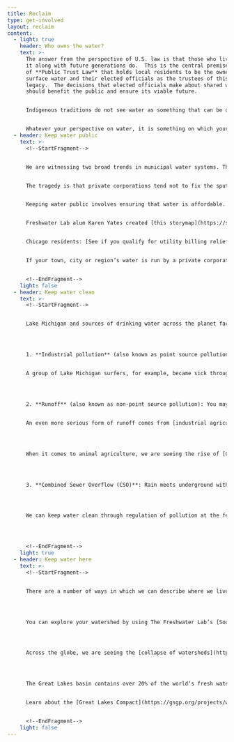 ```yaml
---
title: Reclaim
type: get-involved
layout: reclaim
content:
  - light: true
    header: Who owns the water?
    text: >-
      The answer from the perspective of U.S. law is that those who live around
      it along with future generations do.  This is the central premise
      of **Public Trust Law** that holds local residents to be the owners of
      surface water and their elected officials as the trustees of this valuable
      legacy.  The decisions that elected officials make about shared water
      should benefit the public and ensure its viable future.


      Indigenous traditions do not see water as something that can be owned by the public or by anyone else.  Instead water is a life-giving mother and a relative who sustains you and whose health you treat with great care.  From this perspective, water, fish, trees and other living things are relatives who should not be harmed or commodified.


      Whatever your perspective on water, it is something on which your life depends and your community requires for self-protection and future possibilities.  By reclaiming it, you can assert your right or your relationship with water and engage ways of preserving it and adopting practices of mutual benefit.
  - header: Keep water public
    text: >-
      <!--StartFragment-->


      We are witnessing two broad trends in municipal water systems. The first is disenfranchisement of the public from its drinking water and sewer infrastructure. This occurs through water shutoffs to homes for non-payment; lack of bill affordability; the contamination of drinking water; unpublished and incomplete water quality reports; deregulation of water pollution; and crumbling water infrastructure. The second trend is privatization in which the municipality and the public loses control over their water systems. This occurs through the bottling of water by global corporations and selling it back to residents at inflated prices. It also transpires when corporations take over water and sewer systems. Most municipalities privatize because federal funding has been slashed by 74% since 1977 and because they do not claim ownership of the revenue streams from public water.


      The tragedy is that private corporations tend not to fix the sputtering systems.  They often run them into the ground leaving residents with higher bills, less public accountability and lead pipe crises (often from transitions to ‘cheaper’ sources of water, [as happened in University Park, Illinois in 2019](https://www.chicagotribune.com/suburbs/daily-southtown/ct-sta-university-park-water-quality-response-st-0929-20200928-vmntvcqmtnbrxgxurdq5bdcwgu-story.html)). Worst of all, the municipality loses significant revenue as the corporations reap record profits. For example, as the State of Illinois faces massive budget shortfalls, the private corporation (Illinois) American Water has achieved an all-time high of profit shares.  This is, in part, due to laws that enable water corporations to increase their profits by acquiring new water and wastewater systems. Listen to [The Water Chronicles](https://feeds.buzzsprout.com/1041286.rss) podcast for a deep dive into water privatization in Illinois.


      Keeping water public involves ensuring that water is affordable. Advocate for a water affordability plan in your city or town. [We the People Detroit](https://detroitmi.gov/Portals/0/docs/DWSD/BRPA%20Presentation.pdf), [US Water Alliance](http://uswateralliance.org/wec), [Food and Water Watch](https://www.foodandwaterwatch.org/campaign/public-water-all) can all help in understanding and creating a water affordability plan.


      Freshwater Lab alum Karen Yates created [this storymap](https://storymaps.arcgis.com/stories/991376fea3994bcf984eb3ba6991c740) to understand The Water For All Ordinance in Chicago.


      Chicago residents: [See if you qualify for utility billing relief](https://chicago.docugateway.com/main/guest/billing_relief/).


      If your town, city or region’s water is run by a private corporation, then you can join the push to [remunicipalize water systems](https://www.youtube.com/watch?v=BlSM1TPm_k8), which means bringing  them back under public control. This has been [done successfully](http://www.remunicipalisation.org/front/page/home) in cities around the world, consistently leading to savings for both municipalities and their water customers. [It often brings other social benefits](https://www.municipalservicesproject.org/remunicipalization), including improved public accountability and transparency, more equitable water access and increased investment in water system safety.


      <!--EndFragment-->
    light: false
  - header: Keep water clean
    text: >-
      <!--StartFragment-->


      Lake Michigan and sources of drinking water across the planet face three main perils:




      1. **Industrial pollution** (also known as point source pollution): pours in through a pipe or when a factory or refinery malfunctions and spills.  The Clean Water Act limits the piped pollution that factories can dump in water.  Although we are rarely informed of them, spills are fairly frequent.  This can lead to chemical exposure and public health risks about which the public knows little.


      A group of Lake Michigan surfers, for example, became sick through exposure to hexavalent chromium from an U.S. Steel factory spill. They took matters into their own hands and [initiated a struggle with the corporation to limit its pollution of Lake Michigan](https://www.surfrider.org/coastal-blog/entry/surfrider-holds-u.s.-steel-accountable-for-lake-michigan-pollution).  




      2. **Runoff** (also known as non-point source pollution): You may have noticed the changing nature of rainstorms.  Due to climate change, precipitation can take the form of a rain event in which a high volume of rain falls in a short period of time and overwhelms the built environment. Think of the trash and the oil slicks on the street, rain can wash this into your drinking water. 


      An even more serious form of runoff comes from [industrial agriculture](http://freshwaterstories.com/stories/farming/), which looks to eke the highest yield and profits out of the lowest investment. This occurs largely through the application of fertilizers that spur growth with concentrated nitrogen and phosphorus. As the building blocks of life, nitrogen and phosphorus cause plants to grow rapidly. When the rain carries them into bodies of water, they [fuel harmful algal blooms](https://www.epa.gov/nutrientpollution/harmful-algal-blooms) that can make water undrinkable and inaccessible.




      When it comes to animal agriculture, we are seeing the rise of [Concentrated Area Feeding Operations](https://www.sierraclub.org/michigan/why-are-cafos-bad) (CAFOs) where meat and dairy products are produced by concentrating the highest number of animals in the smallest area. In order to keep yields high, these animals are often pumped with antibiotics and steroids. Furthermore, untreated animal urine and feces run into rivers and lakes, contaminating drinking water and contributing to harmful algal blooms. You can also [learn more about CAFOs](https://www.sierraclub.org/michigan/why-are-cafos-bad#water) and advocate to [keep CAFOs out of your watershed](https://www.sierraclub.org/michigan/how-stop-approval-new-cafo).




      3. **Combined Sewer Overflow (CSO)**: Rain meets underground with the water used in homes and businesses when there is a combined sewer system like in Chicago. When all the water sent down the drain meets with water from a rain event, it can quickly exceed the caverns and quarries built to hold it. There is nowhere else for the water to go but up into streets and basements or out through outfall pipes into the river and lake. During severe rain events, a plume of untreated sewage can feather out from the Chicago River into the Lake Michigan water supply.




      We can keep water clean through regulation of pollution at the federal, state, city and neighborhood levels. Although environmental regulation has recently been politicized, the signature Clean Water Act was born of bipartisan agreement that safe water benefits everyone.  Resist a deregulatory agenda that looks to confer yet more money to a handful of industrialists at the expense of the greater good. States have the right to implement water regulations that surpass the federal Clean Water Act. It is high time to do so around the Great Lakes!




      <!--EndFragment-->
    light: true
  - header: Keep water here
    text: >-
      <!--StartFragment-->


      There are a number of ways in which we can describe where we live: our neighborhood, our city, our state or our country. Such descriptions of place follow lines of property, zoning and transportation. You might also consider your place in terms of watershed. Residents of a given watershed have shared interests in keeping their drinking water as safe as possible.




      You can explore your watershed by using The Freshwater Lab’s [Source-Path-People tool](http://freshwaterstories.com/get-involved/).




      Across the globe, we are seeing the [collapse of watersheds](https://www.nytimes.com/2021/08/27/sunday-review/colorado-river-drying-up.html?searchResultPosition=2) due to climate change and over extraction. Along with keeping an eye on the quality of your water, pay attention to water quantity. Which sectors receive the biggest piece of the water pie? Which communities receive the least amount of water at the highest cost? If water use persists at current rates, then how much will be left in five, ten or fifty years?




      The Great Lakes basin contains over 20% of the world’s fresh water, but it is not immune to depletion. The Great Lakes Compact oversees how much water is allowed to leave the Great Lakes basin. It is a vital piece of legislation that protects the interests of Great Lakes residents.  


      Learn about the [Great Lakes Compact](https://gsgp.org/projects/water-management/great-lakes-agreement-and-compact/) and share how it can be implemented and improved in the future.


      <!--EndFragment-->
    light: false
---
```

